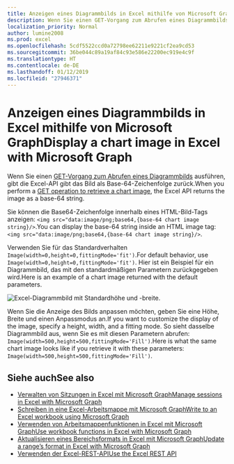 ```yaml
---
title: Anzeigen eines Diagrammbilds in Excel mithilfe von Microsoft Graph
description: Wenn Sie einen GET-Vorgang zum Abrufen eines Diagrammbilds ausführen, gibt die Excel-API das Bild als Base-64-Zeichenfolge zurück.
localization_priority: Normal
author: lumine2008
ms.prod: excel
ms.openlocfilehash: 5cdf5522ccd0a72798ee62211e9221cf2ea9cd53
ms.sourcegitcommit: 36be044c89a19af84c93e586e22200ec919e4c9f
ms.translationtype: HT
ms.contentlocale: de-DE
ms.lasthandoff: 01/12/2019
ms.locfileid: "27946371"
---
```

# <a name="display-a-chart-image-in-excel-with-microsoft-graph"></a><span data-ttu-id="06131-103">Anzeigen eines Diagrammbilds in Excel mithilfe von Microsoft Graph</span><span class="sxs-lookup"><span data-stu-id="06131-103">Display a chart image in Excel with Microsoft Graph</span></span>

<span data-ttu-id="06131-104">Wenn Sie einen [GET-Vorgang zum Abrufen eines Diagrammbilds](/api-reference/v1.0/api/chart-image.md) ausführen, gibt die Excel-API gibt das Bild als Base-64-Zeichenfolge zurück.</span><span class="sxs-lookup"><span data-stu-id="06131-104">When you perform a [GET operation to retrieve a chart image](/api-reference/v1.0/api/chart-image.md), the Excel API returns the image as a base-64 string.</span></span>

<span data-ttu-id="06131-105">Sie können die Base64-Zeichenfolge innerhalb eines HTML-Bild-Tags anzeigen: `<img src="data:image/png;base64,{base-64 chart image string}/>`.</span><span class="sxs-lookup"><span data-stu-id="06131-105">You can display the base-64 string inside an HTML image tag: `<img src="data:image/png;base64,{base-64 chart image string}/>`.</span></span>

<span data-ttu-id="06131-106">Verwenden Sie für das Standardverhalten `Image(width=0,height=0,fittingMode='fit')`.</span><span class="sxs-lookup"><span data-stu-id="06131-106">For default behavior, use `Image(width=0,height=0,fittingMode='fit')`.</span></span> <span data-ttu-id="06131-107">Hier ist ein Beispiel für ein Diagrammbild, das mit den standardmäßigen Parametern zurückgegeben wird.</span><span class="sxs-lookup"><span data-stu-id="06131-107">Here is an example of a chart image returned with the default parameters.</span></span>

![Excel-Diagrammbild mit Standardhöhe und -breite.](https://cdn.graph.office.net/prod/GraphDocuments/en-us/concepts/images/GetChart-default.png)

<span data-ttu-id="06131-109">Wenn Sie die Anzeige des Bilds anpassen möchten, geben Sie eine Höhe, Breite und einen Anpassmodus an.</span><span class="sxs-lookup"><span data-stu-id="06131-109">If you want to customize the display of the image, specify a height, width, and a fitting mode.</span></span> <span data-ttu-id="06131-110">So sieht dasselbe Diagrammbild aus, wenn Sie es mit diesen Parametern abrufen: `Image(width=500,height=500,fittingMode='Fill')`.</span><span class="sxs-lookup"><span data-stu-id="06131-110">Here is what the same chart image looks like if you retrieve it with these parameters: `Image(width=500,height=500,fittingMode='Fill')`.</span></span>

## <a name="see-also"></a><span data-ttu-id="06131-111">Siehe auch</span><span class="sxs-lookup"><span data-stu-id="06131-111">See also</span></span>

* [<span data-ttu-id="06131-112">Verwalten von Sitzungen in Excel mit Microsoft Graph</span><span class="sxs-lookup"><span data-stu-id="06131-112">Manage sessions in Excel with Microsoft Graph</span></span>](excel-manage-sessions.md)
* [<span data-ttu-id="06131-113">Schreiben in eine Excel-Arbeitsmappe mit Microsoft Graph</span><span class="sxs-lookup"><span data-stu-id="06131-113">Write to an Excel workbook using Microsoft Graph</span></span>](excel-write-to-workbook.md)
* [<span data-ttu-id="06131-114">Verwenden von Arbeitsmappenfunktionen in Excel mit Microsoft Graph</span><span class="sxs-lookup"><span data-stu-id="06131-114">Use workbook functions in Excel with Microsoft Graph</span></span>](excel-use-functions.md)
* [<span data-ttu-id="06131-115">Aktualisieren eines Bereichsformats in Excel mit Microsoft Graph</span><span class="sxs-lookup"><span data-stu-id="06131-115">Update a range’s format in Excel with Microsoft Graph</span></span>](excel-update-range-format.md)
* [<span data-ttu-id="06131-116">Verwenden der Excel-REST-API</span><span class="sxs-lookup"><span data-stu-id="06131-116">Use the Excel REST API</span></span>](/graph/api/resources/excel?view=graph-rest-1.0)
